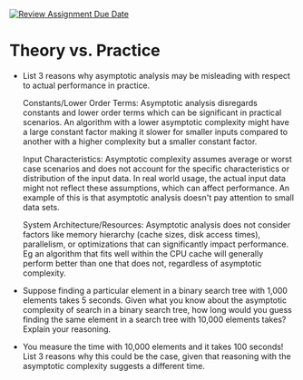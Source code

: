 [![Review Assignment Due Date](https://classroom.github.com/assets/deadline-readme-button-24ddc0f5d75046c5622901739e7c5dd533143b0c8e959d652212380cedb1ea36.svg)](https://classroom.github.com/a/FgMJElkj)
# Theory vs. Practice

- List 3 reasons why asymptotic analysis may be misleading with respect to
  actual performance in practice.

  Constants/Lower Order Terms: Asymptotic analysis disregards constants and lower order terms which can be significant in practical scenarios. An algorithm with a lower asymptotic complexity might have a large constant factor making it slower for smaller inputs compared to another with a higher complexity but a smaller constant factor.

  Input Characteristics: Asymptotic complexity assumes average or worst case scenarios and does not account for the specific characteristics or distribution of the input data. In real world usage, the actual input data might not reflect these assumptions, which can affect performance. An example of this is that asymptotic analysis doesn't pay attention to small data sets.

  System Architecture/Resources: Asymptotic analysis does not consider factors like memory hierarchy (cache sizes, disk access times), parallelism, or optimizations that can significantly impact performance. Eg an algorithm that fits well within the CPU cache will generally perform better than one that does not, regardless of asymptotic complexity.

- Suppose finding a particular element in a binary search tree with 1,000
  elements takes 5 seconds. Given what you know about the asymptotic complexity
  of search in a binary search tree, how long would you guess finding the same
  element in a search tree with 10,000 elements takes? Explain your reasoning.


- You measure the time with 10,000 elements and it takes 100 seconds! List 3
  reasons why this could be the case, given that reasoning with the asymptotic
  complexity suggests a different time.

